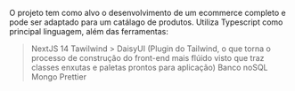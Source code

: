 O projeto tem como alvo o desenvolvimento de um ecommerce completo e pode ser adaptado para um catálago de produtos. 
Utiliza Typescript como principal linguagem, além das ferramentas:
  > NextJS 14
  > Tawilwind
    > DaisyUI (Plugin do Tailwind, o que torna o processo de construção do front-end mais flúido visto que traz classes enxutas e paletas prontos para aplicação)
  > Banco noSQL Mongo
  > Prettier
